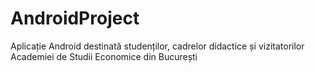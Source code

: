 # AndroidProject
Aplicație Android destinată studenților, cadrelor didactice și vizitatorilor Academiei de Studii Economice din București
